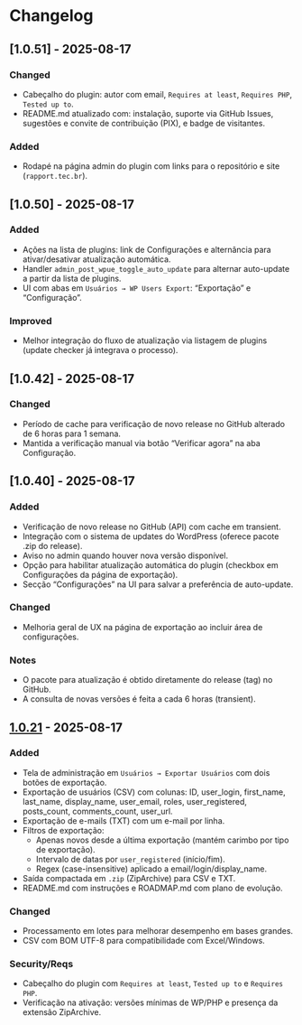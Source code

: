 # Changelog

## [1.0.51] - 2025-08-17
### Changed
- Cabeçalho do plugin: autor com email, `Requires at least`, `Requires PHP`, `Tested up to`.
- README.md atualizado com: instalação, suporte via GitHub Issues, sugestões e convite de contribuição (PIX), e badge de visitantes.

### Added
- Rodapé na página admin do plugin com links para o repositório e site (`rapport.tec.br`).

## [1.0.50] - 2025-08-17
### Added
- Ações na lista de plugins: link de Configurações e alternância para ativar/desativar atualização automática.
- Handler `admin_post_wpue_toggle_auto_update` para alternar auto-update a partir da lista de plugins.
- UI com abas em `Usuários → WP Users Export`: “Exportação” e “Configuração”.

### Improved
- Melhor integração do fluxo de atualização via listagem de plugins (update checker já integrava o processo).

## [1.0.42] - 2025-08-17
### Changed
- Período de cache para verificação de novo release no GitHub alterado de 6 horas para 1 semana.
- Mantida a verificação manual via botão “Verificar agora” na aba Configuração.

## [1.0.40] - 2025-08-17
### Added
- Verificação de novo release no GitHub (API) com cache em transient.
- Integração com o sistema de updates do WordPress (oferece pacote .zip do release).
- Aviso no admin quando houver nova versão disponível.
- Opção para habilitar atualização automática do plugin (checkbox em Configurações da página de exportação).
- Secção “Configurações” na UI para salvar a preferência de auto-update.

### Changed
- Melhoria geral de UX na página de exportação ao incluir área de configurações.

### Notes
- O pacote para atualização é obtido diretamente do release (tag) no GitHub.
- A consulta de novas versões é feita a cada 6 horas (transient).

## [1.0.21] - 2025-08-17
### Added
- Tela de administração em `Usuários → Exportar Usuários` com dois botões de exportação.
- Exportação de usuários (CSV) com colunas: ID, user_login, first_name, last_name, display_name, user_email, roles, user_registered, posts_count, comments_count, user_url.
- Exportação de e-mails (TXT) com um e-mail por linha.
- Filtros de exportação:
  - Apenas novos desde a última exportação (mantém carimbo por tipo de exportação).
  - Intervalo de datas por `user_registered` (início/fim).
  - Regex (case-insensitive) aplicado a email/login/display_name.
- Saída compactada em `.zip` (ZipArchive) para CSV e TXT.
- README.md com instruções e ROADMAP.md com plano de evolução.

### Changed
- Processamento em lotes para melhorar desempenho em bases grandes.
- CSV com BOM UTF-8 para compatibilidade com Excel/Windows.

### Security/Reqs
- Cabeçalho do plugin com `Requires at least`, `Tested up to` e `Requires PHP`.
- Verificação na ativação: versões mínimas de WP/PHP e presença da extensão ZipArchive.

[1.0.21]: https://github.com/RapportTecnologia/wp-user-export/releases/tag/v1.0.21
